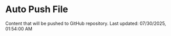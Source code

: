 # Auto Push File

Content that will be pushed to GitHub repository.
Last updated: 07/30/2025, 01:54:00 AM